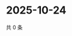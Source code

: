# 2025-10-24

共 0 条

<!-- BEGIN ZHIHUVIDEO -->
<!-- 最后更新时间 Fri Oct 24 2025 00:14:13 GMT+0800 (China Standard Time) -->

<!-- END ZHIHUVIDEO -->
